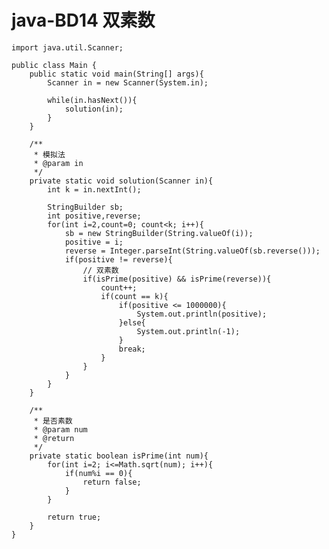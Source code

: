 # java-BD14 双素数


    import java.util.Scanner;
    
    public class Main {
        public static void main(String[] args){
            Scanner in = new Scanner(System.in);
    
            while(in.hasNext()){
                solution(in);
            }
        }
    
        /**
         * 模拟法
         * @param in
         */
        private static void solution(Scanner in){
            int k = in.nextInt();
    
            StringBuilder sb;
            int positive,reverse;
            for(int i=2,count=0; count<k; i++){
                sb = new StringBuilder(String.valueOf(i));
                positive = i;
                reverse = Integer.parseInt(String.valueOf(sb.reverse()));
                if(positive != reverse){
                    // 双素数
                    if(isPrime(positive) && isPrime(reverse)){
                        count++;
                        if(count == k){
                            if(positive <= 1000000){
                                System.out.println(positive);
                            }else{
                                System.out.println(-1);
                            }
                            break;
                        }
                    }
                }
            }
        }
    
        /**
         * 是否素数
         * @param num
         * @return
         */
        private static boolean isPrime(int num){
            for(int i=2; i<=Math.sqrt(num); i++){
                if(num%i == 0){
                    return false;
                }
            }
    
            return true;
        }
    }

  

